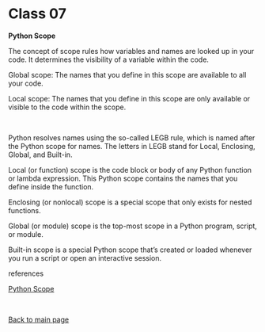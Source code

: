 # Class 07

**Python Scope**

The concept of scope rules how variables and names are looked up in your code. It determines the visibility of a variable within the code.

Global scope: The names that you define in this scope are available to all your code.

Local scope: The names that you define in this scope are only available or visible to the code within the scope.

<br>

Python resolves names using the so-called LEGB rule, which is named after the Python scope for names. The letters in LEGB stand for Local, Enclosing, Global, and Built-in.

Local (or function) scope is the code block or body of any Python function or lambda expression. This Python scope contains the names that you define inside the function.

Enclosing (or nonlocal) scope is a special scope that only exists for nested functions.

Global (or module) scope is the top-most scope in a Python program, script, or module.

Built-in scope is a special Python scope that’s created or loaded whenever you run a script or open an interactive session.


references

[Python Scope](https://realpython.com/python-scope-legb-rule/)



<br>

[Back to main page](https://vadengrey.github.io/reading-notes/)